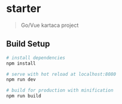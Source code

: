 # starter

> Go/Vue kartaca project

## Build Setup

``` bash
# install dependencies
npm install

# serve with hot reload at localhost:8080
npm run dev

# build for production with minification
npm run build


